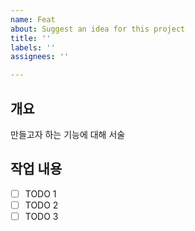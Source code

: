 ```yaml
---
name: Feat
about: Suggest an idea for this project
title: ''
labels: ''
assignees: ''

---
```


## 개요
만들고자 하는 기능에 대해 서술

## 작업 내용
- [ ] TODO 1
- [ ] TODO 2
- [ ] TODO 3